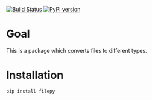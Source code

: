 [![Build Status](https://travis-ci.com/KordianD/filepy.svg?branch=master)](https://travis-ci.com/KordianD/filepy)
[![PyPI version](https://badge.fury.io/py/filepy.svg)](https://badge.fury.io/py/filepy)

# Goal
This is a package which converts files to different types.

# Installation
``pip install filepy`` 
